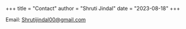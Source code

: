 +++
title = "Contact"
author = "Shruti Jindal"
date = "2023-08-18"
+++

Email: Shrutijindal00@gmail.com

